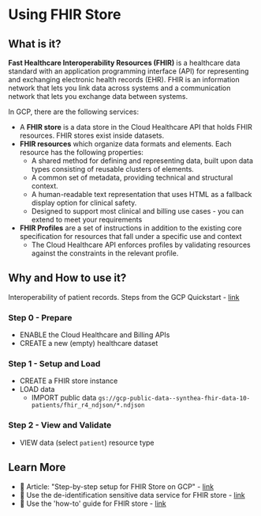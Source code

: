 #  Using FHIR Store

## What is it?

**Fast Healthcare Interoperability Resources (FHIR)** is a healthcare data standard with an application programming interface (API) for representing and exchanging electronic health records (EHR). FHIR is an information network that lets you link data across systems and a communication network that lets you exchange data between systems.

In GCP, there are the following services:
- A **FHIR store** is a data store in the Cloud Healthcare API that holds FHIR resources. FHIR stores exist inside datasets.
- **FHIR resources** which organize data formats and elements. Each resource has the following properties:
  - A shared method for defining and representing data, built upon data types consisting of reusable clusters of elements.
  - A common set of metadata, providing technical and structural context.
  - A human-readable text representation that uses HTML as a fallback display option for clinical safety.
  - Designed to support most clinical and billing use cases - you can extend to meet your requirements
- **FHIR Profiles** are a set of instructions in addition to the existing core specification for resources that fall under a specific use and context
  - The Cloud Healthcare API enforces profiles by validating resources against the constraints in the relevant profile.

## Why and How to use it?

Interoperability of patient records.  Steps from the GCP Quickstart - [link](https://cloud.google.com/healthcare-api/docs/store-healthcare-data-console)

### Step 0 - Prepare
 - ENABLE the Cloud Healthcare and Billing APIs
 - CREATE a new (empty) healthcare dataset 

### Step 1 - Setup and Load
 - CREATE a FHIR store instance
 - LOAD data
   - IMPORT public data `gs://gcp-public-data--synthea-fhir-data-10-patients/fhir_r4_ndjson/*.ndjson`

### Step 2 - View and Validate
 - VIEW data (select `patient`) resource type


## Learn More
 - 📓 Article: "Step-by-step setup for FHIR Store on GCP" - [link](https://kellrott.medium.com/using-google-fhir-to-support-research-8f726834d77)
 - 📗 Use the de-identification sensitive data service for FHIR store - [link](https://cloud.google.com/healthcare-api/docs/how-tos/deidentify)
 - 📘 Use the 'how-to' guide for FHIR store - [link](https://cloud.google.com/healthcare-api/docs/how-tos#fhir-guide)

